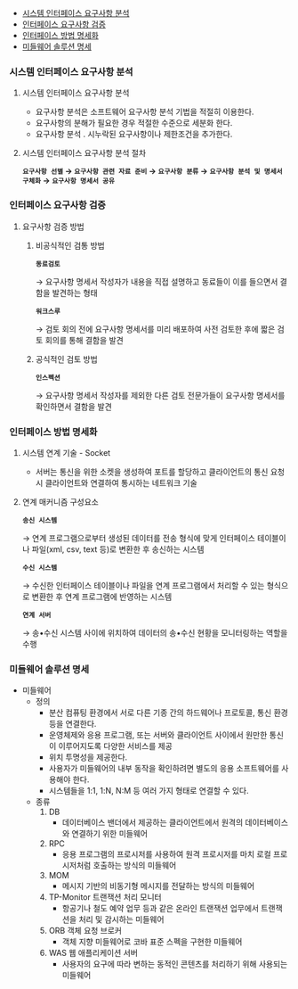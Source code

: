 - [시스템 인터페이스 요구사항 분석](#시스템-인터페이스-요구사항-분석)
- [인터페이스 요구사항 검증](#인터페이스-요구사항-검증)
- [인터페이스 방법 명세화](#인터페이스-방법-명세화)
- [미들웨어 솔루션 명세](#미들웨어-솔루션-명세)

### 시스템 인터페이스 요구사항 분석

1. 시스템 인터페이스 요구사항 분석
   - 요구사항 분석은 소프트웨어 요구사항 분석 기법을 적절히 이용한다.
   - 요구사항의 분해가 필요한 경우 적절한 수준으로 세분화 한다.
   - 요구사항 분석 . 시누락된 요구사항이나 제한조건을 추가한다.
2. 시스템 인터페이스 요구사항 분석 절차

   **`요구사항 선별` → `요구사항 관련 자료 준비` → `요구사항 분류` → `요구사항 분석 및 명세서 구체화` → `요구사항 명세서 공유`**

### 인터페이스 요구사항 검증

1. 요구사항 검증 방법
   1. 비공식적인 검통 방법

      **`동료검토`**

      → 요구사항 명세서 작성자가 내용을 직접 설명하고 동료들이 이를 들으면서 결함을 발견하는 형태

      **`워크스루`**

      → 검토 회의 전에 요구사항 명세서를 미리 배포하여 사전 검토한 후에 짧은 검토 회의를 통해 결함을 발견

   2. 공식적인 검토 방법

      **`인스펙션`**

      → 요구사항 명세서 작성자를 제외한 다른 검토 전문가들이 요구사항 명세서를 확인하면서 결함을 발견

### 인터페이스 방법 명세화

1. 시스템 연계 기술 - Socket
   - 서버는 통신을 위한 소켓을 생성하여 포트를 할당하고 클라이언트의 통신 요청 시 클라이언트와 연결하여 통시하는 네트워크 기술
2. 연계 매커니즘 구성요소

   **`송신 시스템`**

   → 연계 프로그램으로부터 생성된 데이터를 전송 형식에 맞게 인터페이스 테이블이나 파일(xml, csv, text 등)로 변환한 후 송신하는 시스템

   **`수신 시스템`**

   → 수신한 인터페이스 테이블이나 파일을 연계 프로그램에서 처리할 수 있는 형식으로 변환한 후 연계 프로그램에 반영하는 시스템

   **`연계 서버`**

   → 송•수신 시스템 사이에 위치하여 데이터의 송•수신 현황을 모니터링하는 역할을 수행

### 미들웨어 솔루션 명세

- 미들웨어
  - 정의
    - 분산 컴퓨팅 환경에서 서로 다른 기종 간의 하드웨어나 프로토콜, 통신 환경 등을 연결한다.
    - 운영체제와 응용 프로그램, 또는 서버와 클라이언트 사이에서 원만한 통신이 이루어지도록 다양한 서비스를 제공
    - 위치 투명성을 제공한다.
    - 사용자가 미들웨어의 내부 동작을 확인하려면 별도의 응용 소프트웨어를 사용해야 한다.
    - 시스템들을 1:1, 1:N, N:M 등 여러 가지 형태로 연결할 수 있다.
  - 종류
    1. DB
       - 데이터베이스 밴더에서 제공하는 클라이언트에서 원격의 데이터베이스와 연결하기 위한 미들웨어
    2. RPC
       - 응용 프로그램의 프로시저를 사용하여 원격 프로시저를 마치 로컬 프로시저처럼 호출하는 방식의 미들웨어
    3. MOM
       - 메시지 기반의 비동기형 메시지를 전달하는 방식의 미들웨어
    4. TP-Monitor 트랜잭션 처리 모니터
       - 항공기나 철도 예약 업무 등과 같은 온라인 트랜잭션 업무에서 트랜잭션을 처리 및 감시하는 미들웨어
    5. ORB 객체 요청 브로커
       - 객체 지향 미들웨어로 코바 표준 스펙을 구현한 미들웨어
    6. WAS 웹 애플리케이션 서버
       - 사용자의 요구에 따라 변하는 동적인 콘텐츠를 처리하기 위해 사용되는 미들웨어
